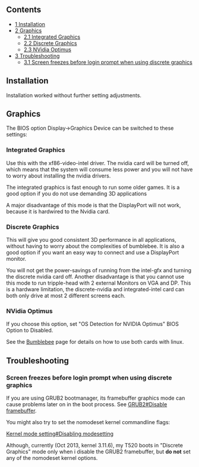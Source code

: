 ## Contents

*   [1 Installation](#Installation)
*   [2 Graphics](#Graphics)
    *   [2.1 Integrated Graphics](#Integrated_Graphics)
    *   [2.2 Discrete Graphics](#Discrete_Graphics)
    *   [2.3 NVidia Optimus](#NVidia_Optimus)
*   [3 Troubleshooting](#Troubleshooting)
    *   [3.1 Screen freezes before login prompt when using discrete graphics](#Screen_freezes_before_login_prompt_when_using_discrete_graphics)

## Installation

Installation worked without further setting adjustments.

## Graphics

The BIOS option Display->Graphics Device can be switched to these settings:

### Integrated Graphics

Use this with the xf86-video-intel driver. The nvidia card will be turned off, which means that the system will consume less power and you will not have to worry about installing the nvidia drivers.

The integrated graphics is fast enough to run some older games. It is a good option if you do not use demanding 3D applications

A major disadvantage of this mode is that the DisplayPort will not work, because it is hardwired to the Nvidia card.

### Discrete Graphics

This will give you good consistent 3D performance in all applications, without having to worry about the complexities of bumblebee. It is also a good option if you want an easy way to connect and use a DisplayPort monitor.

You will not get the power-savings of running from the intel-gfx and turning the discrete nvidia card off. Another disadvantage is that you cannot use this mode to run tripple-head with 2 external Monitors on VGA and DP. This is a hardware limitation, the discrete-nvidia and integrated-intel card can both only drive at most 2 different screens each.

### NVidia Optimus

If you choose this option, set "OS Detection for NVIDIA Optimus" BIOS Option to Disabled.

See the [Bumblebee](/index.php/Bumblebee "Bumblebee") page for details on how to use both cards with linux.

## Troubleshooting

### Screen freezes before login prompt when using discrete graphics

If you are using GRUB2 bootmanager, its framebuffer graphics mode can cause problems later on in the boot process. See [GRUB2#Disable framebuffer](/index.php/GRUB2#Disable_framebuffer "GRUB2").

You might also try to set the nomodeset kernel commandline flags:

[Kernel mode setting#Disabling modesetting](/index.php/Kernel_mode_setting#Disabling_modesetting "Kernel mode setting")

Although, currently (Oct 2013, kernel 3.11.6), my T520 boots in "Discrete Graphics" mode only when i disable the GRUB2 framebuffer, but **do not** set any of the nomodeset kernel options.